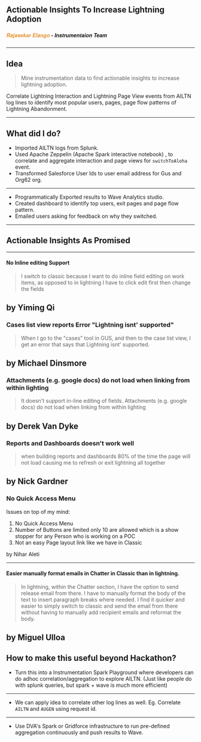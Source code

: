 ## Actionable Insights To Increase Lightning Adoption 

##### <span style="font-family:Helvetica Neue; font-style: italic; font-weight:bold"><span style="color:#e49436">Rajasekar Elango </span> - Instrumentaion Team</span>


---

## Idea

> Mine instrumentation data to find actionable insights to increase lightning adoption. 

Correlate Lightning Interaction and Lightning Page View events from AILTN log lines to identify most popular users, pages, page flow patterns of Lightning Abandonment. 

---

## What did I do?

* Imported AILTN logs from Splunk.
* Used Apache Zeppelin (Apache Spark interactive notebook) , to correlate and aggregate interaction and page views for `switchToAloha` event.
* Transformed Salesforce User Ids to user email address for Gus and Org62 org.

---

* Programmatically Exported results to Wave Analytics studio.
* Created dashboard to identify top users, exit pages and page flow pattern. 
* Emailed users asking for feedback on why they switched.

---

## Actionable Insights As Promised

---

#### No Inline editing Support 

>I switch to classic because I want to do inline field editing on work items, as opposed to in lightning I have to click edit first then change the fields 

by Yiming Qi
---

### Cases list view reports Error "Lightning isnt' supported"

> When I go to the "cases" tool in GUS, and then to the case list view, I get an error that says that Lightning isnt' supported. 

by Michael Dinsmore
---

### Attachments (e.g. google docs) do not load when linking from within lighting

> It doesn't support in-line editing of fields. Attachments (e.g. google docs) do not load when linking from within lighting

by Derek Van Dyke
---

### Reports and Dashboards doesn't work well

> when building reports and dashboards 80% of the time the page will not load causing me to refresh or exit lightning all together 

by Nick Gardner
---

### No Quick Access Menu

Issues on top of my mind: 

1. No Quick Access Menu
2. Number of Buttons are limited only 10 are allowed which is a show stopper for any Person who is working on a POC
3. Not an easy Page layout link like we have in Classic

by Nihar Aleti

---

#### Easier manually format emails in Chatter in Classic than in lightning.

> In lightning, within the Chatter section, I have the option to send release email from there. I have to manually format the body of the text to insert paragraph breaks where needed. I find it quicker and easier to simply switch to classic and send the email from there without having to manually add recipient emails and reformat the body.

by Miguel Ulloa
---

## How to make this useful beyond Hackathon?

* Turn this into a Instrumentation Spark Playground where developers can do adhoc correlation/aggregation to explore AILTN. (Just like people do with splunk queries, but spark + wave is much more efficient)

---

* We can apply idea to correlate other log lines as well. Eg. Correlate `AILTN` and `AUGEN` using request id.

---

* Use DVA's Spark or Gridforce infrastructure to run pre-defined aggregation continuously and push results to Wave. 


